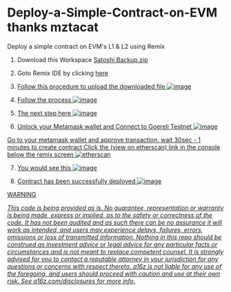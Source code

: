 # Deploy-a-Simple-Contract-on-EVM thanks mztacat
Deploy a simple contract on EVM's L1 &amp; L2 using Remix  



1.   Download this Workspace [Satoshi Backup.zip](https://github.com/mztacat/Deploy-a-Simple-Contract-on-EVM/files/10365640/Satoshi.Backup.zip)

2.   Goto Remix IDE by clicking <a href=https://remix.ethereum.org/>here

3.  Follow this procedure to upload the downloaded file ![image](https://user-images.githubusercontent.com/31314340/211134726-4ce98645-70d4-4841-a831-ecd25b84296d.png)

4.  Follow the process 
![image](https://user-images.githubusercontent.com/31314340/211135054-68f33643-d3db-4498-ae62-122e6284b76e.png)


5. The next step here
 ![image](https://user-images.githubusercontent.com/31314340/211135125-0a12861a-f1c2-45d7-8fd6-aa167aff6e12.png)


6. Unlock your Metamask wallet and Connect to Goereli Testnet
![image](https://user-images.githubusercontent.com/31314340/211138883-14375acc-57c2-4e9b-8561-1baa73d41775.png)

Go to your metamask wallet and approve transaction. wait 30sec - 1 minutes to create contract
Click the (view on etherscan) link in the console below the remix screen
![etherscan](https://user-images.githubusercontent.com/31314340/211139017-c2c8e40a-6ade-4e77-ac94-74314b9521d2.png)


7. You would see this 
![image](https://user-images.githubusercontent.com/31314340/211139189-2320b413-be7f-4c55-9d64-d9d88e44860a.png)


8. Contract has been successfully deployed
 ![image](https://user-images.githubusercontent.com/31314340/211139235-6824af3f-6ce5-4b2e-8557-1b3aff606e4a.png)
 
 
 
 
 
 
 
 
 WARNING
 
<i> This code is being provided as is. No guarantee, representation or warranty is being made, express or implied, as to the safety or correctness of the code. It has not been audited and as such there can be no assurance it will work as intended, and users may experience delays, failures, errors, omissions or loss of transmitted information. Nothing in this repo should be construed as investment advice or legal advice for any particular facts or circumstances and is not meant to replace competent counsel. It is strongly advised for you to contact a reputable attorney in your jurisdiction for any questions or concerns with respect thereto. a16z is not liable for any use of the foregoing, and users should proceed with caution and use at their own risk. See a16z.com/disclosures for more info.</i>
